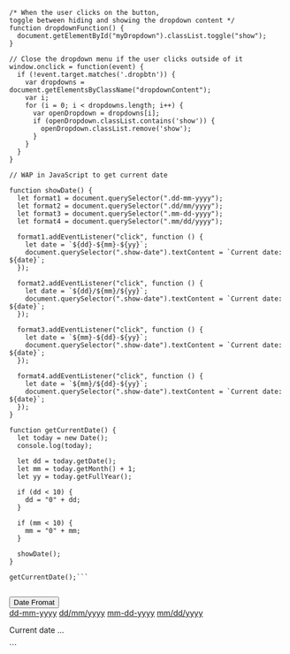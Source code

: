 ```
/* When the user clicks on the button,
toggle between hiding and showing the dropdown content */
function dropdownFunction() {
  document.getElementById("myDropdown").classList.toggle("show");
}

// Close the dropdown menu if the user clicks outside of it
window.onclick = function(event) {
  if (!event.target.matches('.dropbtn')) {
    var dropdowns = document.getElementsByClassName("dropdownContent");
    var i;
    for (i = 0; i < dropdowns.length; i++) {
      var openDropdown = dropdowns[i];
      if (openDropdown.classList.contains('show')) {
        openDropdown.classList.remove('show');
      }
    }
  }
}

// WAP in JavaScript to get current date

function showDate() {
  let format1 = document.querySelector(".dd-mm-yyyy");
  let format2 = document.querySelector(".dd/mm/yyyy");
  let format3 = document.querySelector(".mm-dd-yyyy");
  let format4 = document.querySelector(".mm/dd/yyyy");

  format1.addEventListener("click", function () {
    let date = `${dd}-${mm}-${yy}`;
    document.querySelector(".show-date").textContent = `Current date: ${date}`;
  });

  format2.addEventListener("click", function () {
    let date = `${dd}/${mm}/${yy}`;
    document.querySelector(".show-date").textContent = `Current date: ${date}`;
  });

  format3.addEventListener("click", function () {
    let date = `${mm}-${dd}-${yy}`;
    document.querySelector(".show-date").textContent = `Current date: ${date}`;
  });

  format4.addEventListener("click", function () {
    let date = `${mm}/${dd}-${yy}`;
    document.querySelector(".show-date").textContent = `Current date: ${date}`;
  });
}

function getCurrentDate() {
  let today = new Date();
  console.log(today);

  let dd = today.getDate();
  let mm = today.getMonth() + 1;
  let yy = today.getFullYear();

  if (dd < 10) {
    dd = "0" + dd;
  }

  if (mm < 10) {
    mm = "0" + mm;
  }

  showDate();
}

getCurrentDate();```


```
  <!-- Get Current Date -->

  <div class="dropdown">
    <button onclick="dropdownFunction()" type="button" class="dropbtn">Date Fromat</button>
    <div id="myDropdown" class="dropdownContent">
      <a href="#" class= "dd-mm-yyyy">dd-mm-yyyy</a>
      <a href="#" class= "dd/mm/yyyy">dd/mm/yyyy</a>
      <a href="#" class= "mm-dd-yyyy">mm-dd-yyyy</a>
      <a href="#" class= "mm/dd/yyyy">mm/dd/yyyy</a>
    </div>
  </div>

  <p class="show-date">Current date ...</p>```